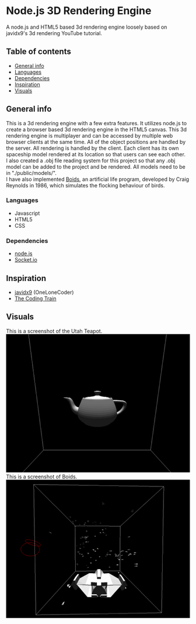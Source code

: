 # Node.js 3D Rendering Engine
A node.js and HTML5 based 3d rendering engine loosely based on javidx9's 3d rendering YouTube tutorial.

## Table of contents
* [General info](#general-info)
* [Languages](#languages)
* [Dependencies](#dependencies)
* [Inspiration](#inspiration)
* [Visuals](#visuals)

## General info
This is a 3d rendering engine with a few extra features. It utilizes node.js to create a browser based 3d rendering engine in the HTML5 canvas. This 3d rendering engine is multiplayer and can be accessed by multiple web browser clients at the same time. All of the object positions are handled by the server. All rendering is handled by the client. Each client has its own spaceship model rendered at its location so that users can see each other. 
<br />
I also created a .obj file reading system for this project so that any .obj model can be added to the project and be rendered. All models need to be in "./public/models/".
<br />
I have also implemented [Boids](https://en.wikipedia.org/wiki/Boids), an artificial life program, developed by Craig Reynolds in 1986, which simulates the flocking behaviour of birds. 

### Languages
* Javascript
* HTML5
* CSS

### Dependencies
* [node.js](https://nodejs.org/en)
* [Socket.io](https://socket.io)

## Inspiration
* [javidx9](https://www.youtube.com/channel/UC-yuWVUplUJZvieEligKBkA) (OneLoneCoder)
* [The Coding Train](https://www.youtube.com/channel/UCvjgXvBlbQiydffZU7m1_aw)

## Visuals
This is a screenshot of the Utah Teapot.
![Utah Teapot Screenshot](./images/UtahTeapotScreenshot.png)
This is a screenshot of Boids.
![Boid Example Screenshot](./images/BoidExample.png)
